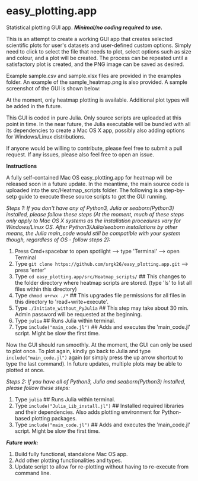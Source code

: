 # easy_plotting.app
Statistical plotting GUI app. ***Minimal/no coding required to use.*** 

This is an attempt to create a working GUI app that creates selected scientific plots for user's datasets and user-defined custom options. Simply need to click to select the file that needs to plot, select options such as size and colour, and a plot will be created. The process can be repeated until a satisfactory plot is created, and the PNG image can be saved as desired.

Example sample.csv and sample.xlsx files are provided in the examples folder. An example of the sample_heatmap.png is also provided. A sample screenshot of the GUI is shown below:

At the moment, only heatmap plotting is available. Additional plot types will be added in the future.

This GUI is coded in pure Julia. Only source scripts are uploaded at this point in time. In the near future, the Julia executable will be bundled with all its dependencies to create a Mac OS X app, possibly also adding options for Windows/Linux distributions.

If anyone would be willing to contribute, please feel free to submit a pull request. If any issues, please also feel free to open an issue.

**Instructions**

A fully self-contained Mac OS easy_plotting.app for heatmap will be released soon in a future update. In the meantime, the main source code is uploaded into the src/Heatmap_scripts folder. The following is a step-by-setp guide to execute these source scripts to get the GUI running.

*Steps 1: If you don't have any of Python3, Julia or seaborn(Python3) installed, please follow these steps (At the moment, much of these steps only apply to Mac OS X systems as the installation procedures vary for Windows/Linux OS. After Python3/Julia/seaborn installations by other means, the Julia main_code would still be compatible with your system though, regardless of OS - follow steps 2):*

  1. Press Cmd+spacebar to open spotlight --> type 'Terminal' --> open Terminal
  2. Type `git clone https://github.com/srgk26/easy_plotting.app.git` --> press 'enter'
  3. Type `cd easy_plotting.app/src/Heatmap_scripts/`  ## This changes to the folder directory where heatmap scripts are stored. (type 'ls' to list all files within this directory)
  4. Type `chmod u+rwx ./*`  ## This upgrades file permissions for all files in this directory to 'read+write+execute'.
  5. Type `./Initiate_without_PyJulia`  ## This step may take about 30 min. Admin password will be requested at the beginning.
  6. Type `julia`  ## Runs Julia within terminal.
  7. Type `include("main_code.jl")`  ## Adds and executes the 'main_code.jl' script. Might be slow the first time.
  
Now the GUI should run smoothly. At the moment, the GUI can only be used to plot once. To plot again, kindly go back to Julia and type `include("main_code.jl")` again (or simply press the up arrow shortcut to type the last command). In future updates, multiple plots may be able to plotted at once.

*Steps 2: If you have all of Python3, Julia and seaborn(Python3) installed, please follow these steps:*

  1. Type `julia`  ## Runs Julia within terminal.
  2. Type `include("Julia_Lib_install.jl")`  ## Installed required libraries and their dependencies. Also adds plotting environment for Python-based plotting packages.
  3. Type `include("main_code.jl")`  ## Adds and executes the 'main_code.jl' script. Might be slow the first time.
  
***Future work:***
  1. Build fully functional, standalone Mac OS app.
  2. Add other plotting functionalities and types.
  3. Update script to allow for re-plotting without having to re-execute from command line.
